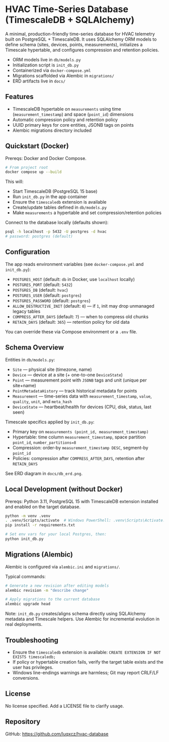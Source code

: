 # HVAC Time-Series Database (TimescaleDB + SQLAlchemy)

A minimal, production-friendly time-series database for HVAC telemetry built on PostgreSQL + TimescaleDB. It uses SQLAlchemy ORM models to define schema (sites, devices, points, measurements), initializes a Timescale hypertable, and configures compression and retention policies.

- ORM models live in `db/models.py`
- Initialization script is `init_db.py`
- Containerized via `docker-compose.yml`
- Migrations scaffolded via Alembic in `migrations/`
- ERD artifacts live in `docs/`

## Features
- TimescaleDB hypertable on `measurements` using time (`measurement_timestamp`) and space (`point_id`) dimensions
- Automatic compression policy and retention policy
- UUID primary keys for core entities, JSONB tags on points
- Alembic migrations directory included

## Quickstart (Docker)
Prereqs: Docker and Docker Compose.

```bash
# From project root
docker compose up --build
```
This will:
- Start TimescaleDB (PostgreSQL 15 base)
- Run `init_db.py` in the app container
- Ensure the `timescaledb` extension is available
- Create/update tables defined in `db/models.py`
- Make `measurements` a hypertable and set compression/retention policies

Connect to the database locally (defaults shown):
```bash
psql -h localhost -p 5432 -U postgres -d hvac
# password: postgres (default)
```

## Configuration
The app reads environment variables (see `docker-compose.yml` and `init_db.py`):

- `POSTGRES_HOST` (default: `db` in Docker, use `localhost` locally)
- `POSTGRES_PORT` (default: `5432`)
- `POSTGRES_DB` (default: `hvac`)
- `POSTGRES_USER` (default: `postgres`)
- `POSTGRES_PASSWORD` (default: `postgres`)
- `ALLOW_DESTRUCTIVE_INIT` (default: `0`) — if `1`, init may drop unmanaged legacy tables
- `COMPRESS_AFTER_DAYS` (default: `7`) — when to compress old chunks
- `RETAIN_DAYS` (default: `365`) — retention policy for old data

You can override these via Compose environment or a `.env` file.

## Schema Overview
Entities in `db/models.py`:
- `Site` — physical site (timezone, name)
- `Device` — device at a site (+ one-to-one `DeviceState`)
- `Point` — measurement point with `JSONB` tags and unit (unique per site+name)
- `PointMetadataHistory` — track historical metadata for points
- `Measurement` — time-series data with `measurement_timestamp`, `value`, `quality`, `unit`, and `meta_hash`
- `DeviceState` — heartbeat/health for devices (CPU, disk, status, last seen)

Timescale specifics applied by `init_db.py`:
- Primary key on `measurements (point_id, measurement_timestamp)`
- Hypertable: time column `measurement_timestamp`, space partition `point_id`, `number_partitions=8`
- Compression: order-by `measurement_timestamp DESC`, segment-by `point_id`
- Policies: compression after `COMPRESS_AFTER_DAYS`, retention after `RETAIN_DAYS`

See ERD diagram in `docs/db_erd.png`.

## Local Development (without Docker)
Prereqs: Python 3.11, PostgreSQL 15 with TimescaleDB extension installed and enabled on the target database.

```bash
python -m venv .venv
. .venv/Scripts/activate  # Windows PowerShell: .venv\Scripts\Activate.ps1
pip install -r requirements.txt

# Set env vars for your local Postgres, then:
python init_db.py
```

## Migrations (Alembic)
Alembic is configured via `alembic.ini` and `migrations/`.

Typical commands:
```bash
# Generate a new revision after editing models
alembic revision -m "describe change"

# Apply migrations to the current database
alembic upgrade head
```

Note: `init_db.py` creates/aligns schema directly using SQLAlchemy metadata and Timescale helpers. Use Alembic for incremental evolution in real deployments.

## Troubleshooting
- Ensure the `timescaledb` extension is available: `CREATE EXTENSION IF NOT EXISTS timescaledb;`
- If policy or hypertable creation fails, verify the target table exists and the user has privileges.
- Windows line-endings warnings are harmless; Git may report CRLF/LF conversions.

## License
No license specified. Add a LICENSE file to clarify usage.

## Repository
GitHub: https://github.com/luqxcz/hvac-database

